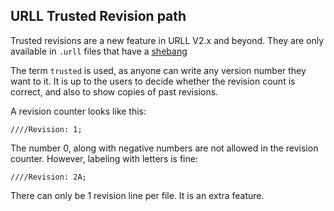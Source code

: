 ## URLL Trusted Revision path

Trusted revisions are a new feature in URLL V2.x and beyond. They are only available in `.urll` files that have a [shebang](/Docs/V2/Shebang/)

The term `trusted` is used, as anyone can write any version number they want to it. It is up to the users to decide whether the revision count is correct, and also to show copies of past revisions.

A revision counter looks like this:

```urll
////Revision: 1;
```

The number 0, along with negative numbers are not allowed in the revision counter. However, labeling with letters is fine:

```urll
////Revision: 2A;
```

There can only be 1 revision line per file. It is an extra feature.
